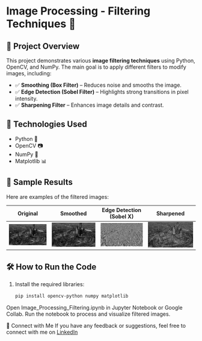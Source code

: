 # Image Processing - Filtering Techniques 🚀

## 📌 Project Overview
This project demonstrates various **image filtering techniques** using Python, OpenCV, and NumPy. The main goal is to apply different filters to modify images, including:

- ✅ **Smoothing (Box Filter)** – Reduces noise and smooths the image.
- ✅ **Edge Detection (Sobel Filter)** – Highlights strong transitions in pixel intensity.
- ✅ **Sharpening Filter** – Enhances image details and contrast.

## 🔹 Technologies Used
- Python 🐍
- OpenCV 📷
- NumPy 🔢
- Matplotlib 📊

## 📸 Sample Results
Here are examples of the filtered images:

| Original | Smoothed | Edge Detection (Sobel X) | Sharpened |
|----------|----------|-------------------------|-----------|
| ![Original](original.jpg) | ![Smoothed](smoothed.jpg) | ![Edges](edges_x.jpg) | ![Sharpened](sharpened.jpg) |

## 🛠 How to Run the Code
1. Install the required libraries:
   ```bash
   pip install opencv-python numpy matplotlib
   
Open Image_Processing_Filtering.ipynb in Jupyter Notebook or Google Collab.
Run the notebook to process and visualize filtered images.

🔗 Connect with Me
If you have any feedback or suggestions, feel free to connect with me on [LinkedIn](linkedin.com/in/abdulrhman-almania-3844602b4) 

